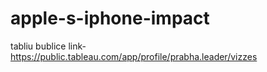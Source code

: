 # apple-s-iphone-impact
tabliu bublice link-https://public.tableau.com/app/profile/prabha.leader/vizzes
